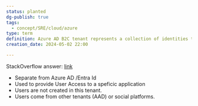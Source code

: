 ```yaml
---
status: planted
dg-publish: true
tags:
  - concept/SRE/cloud/azure
type: term
definition: Azure AD B2C tenant represents a collection of identities to be used with relying party applications.
creation_date: 2024-05-02 22:00

---
```


StackOverflow answer: [link](https://stackoverflow.com/a/51628754/1157051)

* Separate from Azure AD /Entra Id
* Used to provide User Access to a speficic application
* Users are not created in this tenant.
* Users come from other tenants (AAD) or social platforms.



